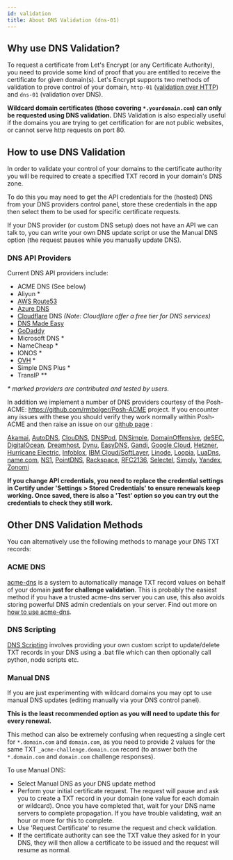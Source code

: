 ```yaml
---
id: validation
title: About DNS Validation (dns-01)
---
```


## Why use DNS Validation?
To request a certificate from Let's Encrypt (or any Certificate Authority), you need to provide some kind of proof that you are entitled to receive the certificate for given domain(s). Let's Encrypt supports two methods of validation to prove control of your domain, `http-01` ([validation over HTTP](http-validation.md)) and `dns-01` (validation over DNS). 

**Wildcard domain certificates (those covering `*.yourdomain.com`) can only be requested using DNS validation.** DNS Validation is also especially useful if the domains you are trying to get certification for are not public websites, or cannot serve http requests on port 80.

## How to use DNS Validation

In order to validate your control of your domains to the certificate authority you will be required to create a specified TXT record in your domain's DNS zone.

To do this you may need to get the API credentials for the (hosted) DNS from your DNS providers control panel, store these credentials in the app then select them to be used for specific certificate requests.

If your DNS provider (or custom DNS setup) does not have an API we can talk to, you can write your own DNS update script or use the Manual DNS option (the request pauses while you manually update DNS).

### DNS API Providers

Current DNS API providers include:
- ACME DNS (See below)
- Aliyun &ast;
- [AWS Route53](providers/awsroute53)
- [Azure DNS](providers/azuredns)
- [Cloudflare](providers/cloudflare) DNS *(Note: Cloudflare offer a free tier for DNS services)*
- [DNS Made Easy](providers/dnsmadeeasy) 
- [GoDaddy](providers/godaddy)
- Microsoft DNS &ast;
- NameCheap &ast;
- IONOS &ast;
- [OVH](providers/ovh) &ast;
- Simple DNS Plus &ast;
- TransIP *&ast;

*&ast; marked providers are contributed and tested by users.*

In addition we implement a number of DNS providers courtesy of the Posh-ACME: https://github.com/rmbolger/Posh-ACME project. If you encounter any issues with these you should verify they work normally within Posh-ACME and then raise an issue on our [github page](https://github.com/webprofusion/certify) :

[Akamai](https://github.com/rmbolger/Posh-ACME/blob/master/Posh-ACME/Plugins/Akamai-Readme.md),
[AutoDNS](https://github.com/rmbolger/Posh-ACME/blob/master/Posh-ACME/Plugins/AutoDNS-Readme.md),
[ClouDNS](https://github.com/rmbolger/Posh-ACME/blob/master/Posh-ACME/Plugins/ClouDNS-Readme.md),
[DNSPod](https://github.com/rmbolger/Posh-ACME/blob/master/Posh-ACME/Plugins/DNSPod-Readme.md),
[DNSimple](https://github.com/rmbolger/Posh-ACME/blob/master/Posh-ACME/Plugins/DNSimple-Readme.md),
[DomainOffensive](https://github.com/rmbolger/Posh-ACME/blob/master/Posh-ACME/Plugins/DomainOffensive-Readme.md),
[deSEC](https://github.com/rmbolger/Posh-ACME/blob/master/Posh-ACME/Plugins/DeSEC-Readme.md),
[DigitalOcean](https://github.com/rmbolger/Posh-ACME/blob/master/Posh-ACME/Plugins/DOcean-Readme.md),
[Dreamhost](https://github.com/rmbolger/Posh-ACME/blob/master/Posh-ACME/Plugins/Dreamhost-Readme.md),
[Dynu](https://github.com/rmbolger/Posh-ACME/blob/master/Posh-ACME/Plugins/Dynu-Readme.md),
[EasyDNS](https://github.com/rmbolger/Posh-ACME/blob/master/Posh-ACME/Plugins/EasyDNS-Readme.md),
[Gandi](https://github.com/rmbolger/Posh-ACME/blob/master/Posh-ACME/Plugins/Gandi-Readme.md),
[Google Cloud](https://github.com/rmbolger/Posh-ACME/blob/master/Posh-ACME/Plugins/GCloud-Readme.md),
[Hetzner](https://github.com/rmbolger/Posh-ACME/blob/master/Posh-ACME/Plugins/Hetzner-Readme.md),
[Hurricane Electric](https://github.com/rmbolger/Posh-ACME/blob/master/Posh-ACME/Plugins/HurricaneElectric-Readme.md),
[Infoblox](https://github.com/rmbolger/Posh-ACME/blob/master/Posh-ACME/Plugins/Infoblox-Readme.md),
[IBM Cloud/SoftLayer](https://github.com/rmbolger/Posh-ACME/blob/master/Posh-ACME/Plugins/IBMSoftLayer-Readme.md),
[Linode](https://github.com/rmbolger/Posh-ACME/blob/master/Posh-ACME/Plugins/Linode-Readme.md),
[Loopia](https://github.com/rmbolger/Posh-ACME/blob/master/Posh-ACME/Plugins/Loopia-Readme.md),
[LuaDns](https://github.com/rmbolger/Posh-ACME/blob/master/Posh-ACME/Plugins/LuaDns-Readme.md),
[name.com](https://github.com/rmbolger/Posh-ACME/blob/master/Posh-ACME/Plugins/NameCom-Readme.md),
[NS1](https://github.com/rmbolger/Posh-ACME/blob/master/Posh-ACME/Plugins/NS1-Readme.md),
[PointDNS](https://github.com/rmbolger/Posh-ACME/blob/master/Posh-ACME/Plugins/PointDNS-Readme.md),
[Rackspace](https://github.com/rmbolger/Posh-ACME/blob/master/Posh-ACME/Plugins/Rackspace-Readme.md),
[RFC2136](https://github.com/rmbolger/Posh-ACME/blob/master/Posh-ACME/Plugins/RFC2136-Readme.md),
[Selectel](https://github.com/rmbolger/Posh-ACME/blob/master/Posh-ACME/Plugins/Selectel-Readme.md),
[Simply](https://github.com/rmbolger/Posh-ACME/blob/master/Posh-ACME/Plugins/Simply-Readme.md),
[Yandex](https://github.com/rmbolger/Posh-ACME/blob/master/Posh-ACME/Plugins/Yandex-Readme.md),
[Zonomi](https://github.com/rmbolger/Posh-ACME/blob/master/Posh-ACME/Plugins/Zonomi-Readme.md)

**If you change API credentials, you need to replace the credential settings in Certify under 'Settings > Stored Credentials' to ensure renewals keep working. Once saved, there is also a 'Test' option so you can try out the credentials to check they still work.**

## Other DNS Validation Methods
You can alternatively use the following methods to manage your DNS TXT records:

### ACME DNS 
[acme-dns](https://github.com/joohoi/acme-dns) is a system to automatically manage TXT record values on behalf of your domain **just for challenge validation**. This is probably the easiest method if you have a trusted acme-dns server you can use, this also avoids storing powerful DNS admin credentials on your server. Find out more on [how to use acme-dns](/docs/dns/providers/acme-dns).


### DNS Scripting
[DNS Scripting](providers/scripting) involves providing your own custom script to update/delete TXT records in your DNS using a .bat file which can then optionally call python, node scripts etc.

### Manual DNS 
If you are just experimenting with wildcard domains you may opt to use manual DNS updates (editing manually via your DNS control panel). 

**This is the least recommended option as you will need to update this for every renewal.** 

This method can also be extremely confusing when requesting a single cert for `*.domain.com` and `domain.com`, as you need to provide 2 values for the same TXT `_acme-challenge.domain.com` record (to answer both the `*.domain.com` and `domain.com` challenge responses).

To use Manual DNS:
- Select Manual DNS as your DNS update method
- Perform your initial certificate request. The request will pause and ask you to create a TXT record in your domain (one value for each domain or wildcard). Once you have completed that, wait for your DNS name servers to complete propagation. If you have trouble validating, wait an hour or more for this to complete.
- Use 'Request Certificate' to resume the request and check validation. 
- If the certificate authority can see the TXT value they asked for in your DNS, they will then allow a certificate to be issued and the request will resume as normal.


